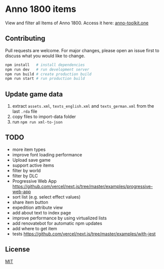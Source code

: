 # Anno 1800 items

View and filter all Items of Anno 1800. Access it here: [anno-toolkit.one](https://anno-toolkit.one/)

## Contributing

Pull requests are welcome. For major changes, please open an issue first to discuss what you would like to change.

```bash
npm install   # install dependencies
npm run dev   # run development server
npm run build # create production build
npm run start # run production build
```

## Update game data

1. extract `assets.xml`, `texts_english.xml` and `texts_german.xml` from the last `.rda` file
2. copy files to import-data folder
3. run `npm run xml-to-json`

## TODO

- more item types
- improve font loading performance
- Upload save game
- support active items
- filter by world
- filter by DLC
- Progressive Web App https://github.com/vercel/next.js/tree/master/examples/progressive-web-app
- sort list (e.g. select effect values)
- share item button
- expedition attribute view
- add about text to index page
- improve performance by using virtualized lists
- add renovatebot for automatic npm updates
- add where to get item
- tests https://github.com/vercel/next.js/tree/master/examples/with-jest

## License

[MIT](https://choosealicense.com/licenses/mit/)
